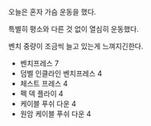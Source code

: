 오늘은 혼자 가슴 운동을 했다.

특별히 평소와 다른 것 없이 열심히 운동했다.

벤치 중량이 조금씩 늘고 있는게 느껴지긴한다.

- 벤치프레스 7
- 덤벨 인클라인 벤치프레스 4
- 체스트 프레스 4
- 펙 덱 플라이 4
- 케이블 푸쉬 다운 4
- 원암 케이블 푸쉬 다운 4